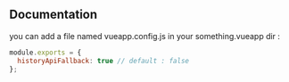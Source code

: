 ## Documentation

you can add a file named vueapp.config.js
in your something.vueapp dir :

```js
module.exports = {
  historyApiFallback: true // default : false
};
```
